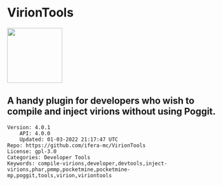 # VirionTools
<img src="https://raw.githubusercontent.com/ifera-mc/VirionTools/d3bcaa5bbe5344996fb06b6192ca37be980dd7eb/meta/VirionTools.png" width="128" height="128" />

## A handy plugin for developers who wish to compile and inject virions without using Poggit. 
```properties
Version: 4.0.1
    API: 4.0.0
    Updated: 01-03-2022 21:17:47 UTC
Repo: https://github.com/ifera-mc/VirionTools
License: gpl-3.0
Categories: Developer Tools
Keywords: compile-virions,developer,devtools,inject-virions,phar,pmmp,pocketmine,pocketmine-mp,poggit,tools,virion,viriontools
```